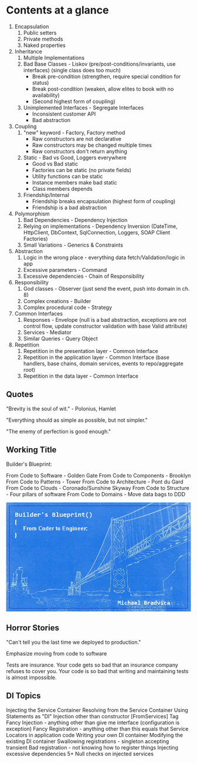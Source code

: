 # Contents at a glance

1. Encapsulation
   1. Public setters
   2. Private methods
   3. Naked properties
2. Inheritance
   1. Multiple Implementations
   2. Bad Base Classes - Liskov (pre/post-conditions/invariants, use interfaces)
      (single class does too much)
      * Break pre-condition (strengthen, require special condition for status)
      * Break post-condition (weaken, allow elites to book with no availability)
      * (Second highest form of coupling)
   3. Unimplemented Interfaces - Segregate Interfaces
      * Inconsistent customer API
      * Bad abstraction
3. Coupling
   1. "new" keyword - Factory, Factory method
      * Raw constructors are not declarative
      * Raw constructors may be changed multiple times
      * Raw constructors don't return anything
   2. Static - Bad vs Good, Loggers everywhere
      * Good vs Bad static
      * Factories can be static (no private fields)
      * Utility functions can be static
      * Instance members make bad static
      * Class members depends
   3. Friendship/Internal
      * Friendship breaks encapsulation (highest form of coupling)
      * Friendship is a bad abstraction
4. Polymorphism
   1. Bad Dependencies - Dependency Injection
   2. Relying on implementations - Dependency Inversion (DateTime, HttpClient, DbContext, SqlConnection, Loggers, SOAP Client Factories)
   3. Small Variations - Generics & Constraints
5. Abstraction
   1. Logic in the wrong place - everything data fetch/Validation/logic in app
   2. Excessive parameters - Command
   3. Excessive dependencies - Chain of Responsibility
6. Responsibility
   1. God classes - Observer (just send the event, push into domain in ch. 8)
   2. Complex creations - Builder
   3. Complex procedural code - Strategy
7. Common Interfaces
   1. Responses - Envelope (null is a bad abstraction, exceptions are not control flow, update constructor validation with base Valid attribute)
   2. Services - Mediator
   3. Similar Queries - Query Object
8. Repetition
   1. Repetition in the presentation layer - Common Interface
   2. Repetition in the application layer - Common Interface (base handlers, base chains, domain services, events to repo/aggregate root)
   3. Repetition in the data layer - Common Interface

## Quotes

"Brevity is the soul of wit." - Polonius, Hamlet

"Everything should as simple as possible, but not simpler."

"The enemy of perfection is good enough."

## Working Title

Builder's Blueprint:

From Code to Software - Golden Gate
From Code to Components - Brooklyn
From Code to Patterns - Tower
From Code to Architecture - Pont du Gard
From Code to Clouds - Coronado/Sunshine Skyway
From Code to Structure - Four pillars of software
From Code to Domains - Move data bags to DDD

![Bridge](title_cover.png)

## Horror Stories

"Can't tell you the last time we deployed to production."

Emphasize moving from code to software

Tests are insurance. Your code gets so bad that an insurance company refuses to cover you.
Your code is so bad that writing and maintaining tests is almost impossible.

## DI Topics

Injecting the Service Container
Resolving from the Service Container
Using Statements as "DI"
Injection other than constructor
[FromServices] Tag
Fancy Injection - anything other than give me interface (configuration is exception)
Fancy Registration - anything other than this equals that
Service Locators in application code
Writing your own DI container
Modifying the existing DI container
Swallowing registrations - singleton accepting transient
Bad registration - not knowing how to register things
Injecting excessive dependencies 5+
Null checks on injected services
